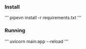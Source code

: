 
### Install
'''
pipevn install -r requirements.txt
'''

### Running
'''
uvicorn main:app --reload
'''
